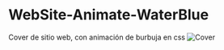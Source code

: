 # WebSite-Animate-WaterBlue
Cover de sitio web, con animación de burbuja en css
![Cover](https://github.com/Bryant-r15/WebSite-Animate-WaterBlue/blob/master/img/cover.jpg)
